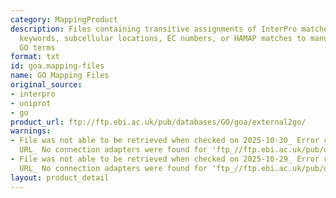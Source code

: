 ```yaml
---
category: MappingProduct
description: Files containing transitive assignments of InterPro matches, UniProtKB
  keywords, subcellular locations, EC numbers, or HAMAP matches to manually-selected
  GO terms
format: txt
id: goa.mapping-files
name: GO Mapping Files
original_source:
- interpro
- uniprot
- go
product_url: ftp://ftp.ebi.ac.uk/pub/databases/GO/goa/external2go/
warnings:
- File was not able to be retrieved when checked on 2025-10-30_ Error connecting to
  URL_ No connection adapters were found for 'ftp_//ftp.ebi.ac.uk/pub/databases/GO/goa/external2go/'
- File was not able to be retrieved when checked on 2025-10-29_ Error connecting to
  URL_ No connection adapters were found for 'ftp_//ftp.ebi.ac.uk/pub/databases/GO/goa/external2go/'
layout: product_detail
---
```

